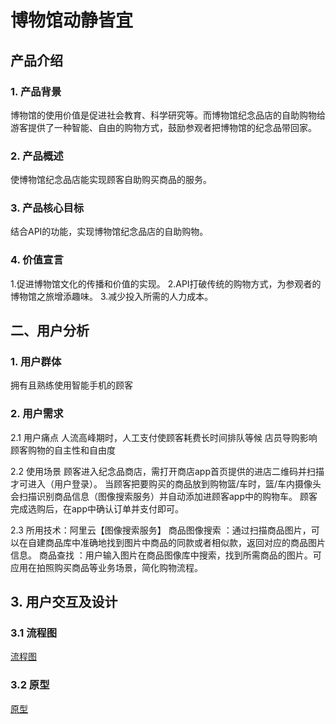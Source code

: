 # 博物馆动静皆宜

## 产品介绍

### 1. 产品背景
博物馆的使用价值是促进社会教育、科学研究等。而博物馆纪念品店的自助购物给游客提供了一种智能、自由的购物方式，鼓励参观者把博物馆的纪念品带回家。

### 2. 产品概述
使博物馆纪念品店能实现顾客自助购买商品的服务。

### 3. 产品核心目标
结合API的功能，实现博物馆纪念品店的自助购物。

### 4. 价值宣言
1.促进博物馆文化的传播和价值的实现。
2.API打破传统的购物方式，为参观者的博物馆之旅增添趣味。
3.减少投入所需的人力成本。

## 二、用户分析


### 1. 用户群体
拥有且熟练使用智能手机的顾客

### 2. 用户需求

2.1 用户痛点
人流高峰期时，人工支付使顾客耗费长时间排队等候
店员导购影响顾客购物的自主性和自由度

2.2 使用场景
顾客进入纪念品商店，需打开商店app首页提供的进店二维码并扫描才可进入（用户登录）。
当顾客把要购买的商品放到购物篮/车时，篮/车内摄像头会扫描识别商品信息（图像搜索服务）并自动添加进顾客app中的购物车。
顾客完成选购后，在app中确认订单并支付即可。

2.3 所用技术：阿里云【图像搜索服务】
商品图像搜索 ：通过扫描商品图片，可以在自建商品库中准确地找到图片中商品的同款或者相似款，返回对应的商品图片信息。
商品查找 ：用户输入图片在商品图像库中搜索，找到所需商品的图片。可应用在拍照购买商品等业务场景，简化购物流程。


## 3. 用户交互及设计

### 3.1 流程图
[流程图](https://github.com/pumennn/museum/blob/master/%E5%8D%9A%E7%89%A9%E9%A6%86/%E5%8D%9A%E7%89%A9%E9%A6%86%E6%B5%81%E7%A8%8B%E5%9B%BE.png)

### 3.2 原型
[原型](https://github.com/pumennn/museum/blob/master/%E5%8D%9A%E7%89%A9%E9%A6%86/%E5%8D%9A%E7%89%A9%E9%A6%86%E5%8E%9F%E5%9E%8B.png)
